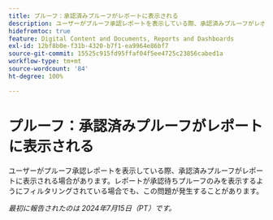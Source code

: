 ```yaml
---
title: プルーフ：承認済みプルーフがレポートに表示される
description: ユーザーがプルーフ承認レポートを表示している際、承認済みプルーフがレポートに表示される場合があります。レポートが承認待ちプルーフのみを表示するようにフィルタリングされている場合でも、この問題が発生することがあります。
hidefromtoc: true
feature: Digital Content and Documents, Reports and Dashboards
exl-id: 12bf8b0e-f31b-4320-b7f1-ea9964e86bf7
source-git-commit: 15525c915fd95ffaf04f5ee4725c23856cabed1a
workflow-type: tm+mt
source-wordcount: '84'
ht-degree: 100%

---
```


# プルーフ：承認済みプルーフがレポートに表示される

<!--

>[!NOTE]
>
>This issue has been closed because it is not an issue.
-->

ユーザーがプルーフ承認レポートを表示している際、承認済みプルーフがレポートに表示される場合があります。レポートが承認待ちプルーフのみを表示するようにフィルタリングされている場合でも、この問題が発生することがあります。

_最初に報告されたのは 2024年7月15日（PT）です。_
